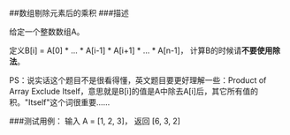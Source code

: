 ##数组剔除元素后的乘积
###描述

给定一个整数数组A。

定义B[i] = A[0] * ... * A[i-1] * A[i+1] * ... * A[n-1]， 计算B的时候请**不要使用除法**。
 
 PS：说实话这个题目不是很看得懂，英文题目要更好理解一些：Product of Array Exclude Itself，意思就是B[i]的值是A中除去A[i]后，其它所有值的积。"Itself"这个词很重要……
 
 ###测试用例：
 输入 A = [1, 2, 3]， 返回 [6, 3, 2]
 
 